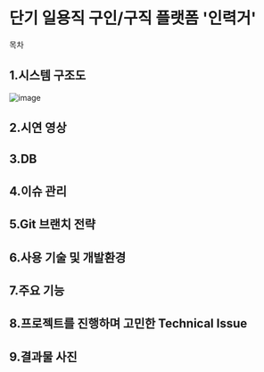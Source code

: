# 단기 일용직 구인/구직 플랫폼 '인력거' 
목차
## 1.시스템 구조도
![image](https://user-images.githubusercontent.com/66052467/119632190-8bab0e00-be4b-11eb-96fb-48d8ca5076ab.png)
## 2.시연 영상
## 3.DB
## 4.이슈 관리
## 5.Git 브랜치 전략
## 6.사용 기술 및 개발환경
## 7.주요 기능
## 8.프로젝트를 진행하며 고민한 Technical Issue
## 9.결과물 사진

